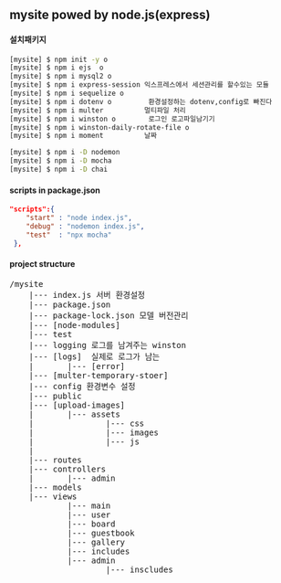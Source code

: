 ## mysite powed by node.js(express)

#### 설치패키지

```bash
[mysite] $ npm init -y o
[mysite] $ npm i ejs  o
[mysite] $ npm i mysql2 o
[mysite] $ npm i express-session 익스프레스에서 세션관리를 할수있는 모듈
[mysite] $ npm i sequelize o
[mysite] $ npm i dotenv o         환경설정하는 dotenv,config로 빠진다
[mysite] $ npm i multer          멀티파일 처리
[mysite] $ npm i winston o        로그인 로고파일남기기
[mysite] $ npm i winston-daily-rotate-file o
[mysite] $ npm i moment          날짜 

[mysite] $ npm i -D nodemon
[mysite] $ npm i -D mocha
[mysite] $ npm i -D chai
```



#### scripts in package.json

```JSON
"scripts":{
    "start" : "node index.js",
    "debug" : "nodemon index.js",
    "test"  : "npx mocha"
 },
```

#### project structure
<pre>
/mysite
    |--- index.js 서버 환경설정
    |--- package.json 
    |--- package-lock.json 모델 버전관리
    |--- [node-modules]
    |--- test
    |--- logging 로그를 남겨주는 winston
    |--- [logs]  실제로 로그가 남는
    |       |--- [error]
    |--- [multer-temporary-stoer]
    |--- config 환경변수 설정
    |--- public
    |--- [upload-images]
    |       |--- assets
    |               |--- css
    |               |--- images
    |               |--- js
    |
    |--- routes
    |--- controllers
    |       |--- admin
    |--- models
    |--- views
            |--- main
            |--- user
            |--- board
            |--- guestbook
            |--- gallery
            |--- includes
            |--- admin
                    |--- inscludes

</per>